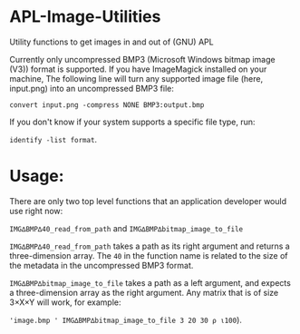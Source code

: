 # APL-Image-Utilities
Utility functions to get images in and out of  (GNU) APL

Currently only uncompressed  BMP3 (Microsoft Windows bitmap image (V3)) format is supported. If you have ImageMagick installed on your machine, The following line will turn any supported image file (here, input.png) into an uncompressed BMP3 file:

```convert input.png -compress NONE BMP3:output.bmp```

If you don't know if your system supports a specific file type, run:

```identify -list format```. 


# Usage:
There are only two top level functions that an application developer would use right now:


```IMG∆BMP∆40_read_from_path``` and ```IMG∆BMP∆bitmap_image_to_file```

```IMG∆BMP∆40_read_from_path``` takes a path as its right argument and returns a three-dimension array. The ```40``` in the function name is related to the size of the metadata in the uncompressed BMP3 format.  

```IMG∆BMP∆bitmap_image_to_file``` takes a path as a left argument, and expects a three-dimension array as the right argument. Any matrix that is of size 3×X×Y will work, for example: 

```'image.bmp ' IMG∆BMP∆bitmap_image_to_file 3 20 30 ⍴ ⍳100```).
